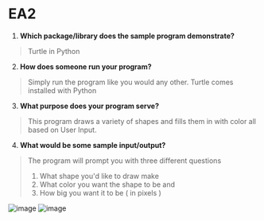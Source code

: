 # EA2

 1. **Which package/library does the sample program demonstrate?**

> Turtle in Python

2. **How does someone run your program?**

> Simply run the program like you would any other. Turtle comes installed with Python

3. **What purpose does your program serve?**

> This program draws a variety of shapes and fills them in with color all based on User Input.

 4. **What would be some sample input/output?**

> The program will prompt you with three different questions
> 1. What shape you'd like to draw make
> 2. What color you want the shape to be and
> 3. How big you want it to be ( in pixels )

![image](https://github.com/CS2613-WI24-FR01B/exploration-activity-2-maddiemaclean/assets/156142897/1bc5bca2-917d-40c6-96a7-533cf418a345)
![image](https://github.com/CS2613-WI24-FR01B/exploration-activity-2-maddiemaclean/assets/156142897/e239583e-8a0f-44b3-b997-c8cb98bb90a5)
